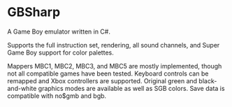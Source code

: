 # GBSharp
A Game Boy emulator written in C#.

Supports the full instruction set, rendering, all sound channels, and Super Game Boy support for color palettes.

Mappers MBC1, MBC2, MBC3, and MBC5 are mostly implemented, though not all compatible games have been tested. Keyboard controls can be remapped and Xbox controllers are supported. Original green and black-and-white graphics modes are available as well as SGB colors. Save data is compatible with no$gmb and bgb.

